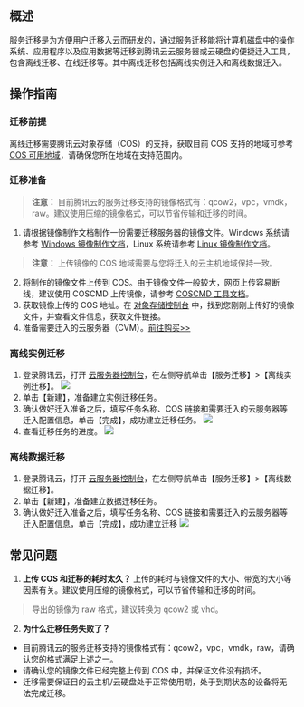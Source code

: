 ## 概述
服务迁移是为方便用户迁移入云而研发的，通过服务迁移能将计算机磁盘中的操作系统、应用程序以及应用数据等迁移到腾讯云云服务器或云硬盘的便捷迁入工具，包含离线迁移、在线迁移等。其中离线迁移包括离线实例迁入和离线数据迁入。

## 操作指南
### 迁移前提
离线迁移需要腾讯云对象存储（COS）的支持，获取目前 COS 支持的地域可参考 [COS 可用地域](https://cloud.tencent.com/document/product/436/6224)，请确保您所在地域在支持范围内。

### 迁移准备
> **注意：** 
> 目前腾讯云的服务迁移支持的镜像格式有：qcow2，vpc，vmdk，raw。建议使用压缩的镜像格式，可以节省传输和迁移的时间。

1. 请根据镜像制作文档制作一份需要迁移服务器的镜像文件。Windows 系统请参考 [Windows 镜像制作文档](https://cloud.tencent.com/document/product/213/17815)，Linux 系统请参考 [Linux 镜像制作文档](https://cloud.tencent.com/document/product/213/17814)。
> **注意：** 
> 上传镜像的 COS 地域需要与您将迁入的云主机地域保持一致。
2. 将制作的镜像文件上传到 COS。由于镜像文件一般较大，网页上传容易断线，建议使用 COSCMD 上传镜像，请参考 [COSCMD 工具文档](https://cloud.tencent.com/document/product/436/10976)。
3. 获取镜像上传的 COS 地址。在 [对象存储控制台](https://console.cloud.tencent.com/cos5/bucket) 中，找到您刚刚上传好的镜像文件，并查看文件信息，获取文件链接。
4. 准备需要迁入的云服务器（CVM）。[前往购买>>](https://buy.cloud.tencent.com/cvm?tab=custom&step=1&regionId=8)


### 离线实例迁移
1. 登录腾讯云，打开 [云服务器控制台](https://console.cloud.tencent.com/cvm/overview)，在左侧导航单击【服务迁移】>【离线实例迁移】。
 ![](https://main.qcloudimg.com/raw/3337617927dcf1e458d9334c77263cf9.png)
2. 单击【新建】，准备建立实例迁移任务。
3. 确认做好迁入准备之后，填写任务名称、COS 链接和需要迁入的云服务器等迁入配置信息，单击【完成】，成功建立迁移任务。
![](https://main.qcloudimg.com/raw/d91b69ed4aab7220feecd431e60c006d.png)
4. 查看迁移任务的进度。
![](https://main.qcloudimg.com/raw/4791b4dcf1dec9472dd4b9047213ef93.png)


### 离线数据迁移
1. 登录腾讯云，打开 [云服务器控制台](https://console.cloud.tencent.com/cvm/overview)，在左侧导航单击【服务迁移】>【离线数据迁移】。
2. 单击【新建】，准备建立数据迁移任务。
3. 确认做好迁入准备之后，填写任务名称、COS 链接和需要迁入的云服务器等迁入配置信息，单击【完成】，成功建立迁移
![](https://main.qcloudimg.com/raw/008d39ef47a97ca3b6fc073ba420f575.png)



## 常见问题
1. **上传 COS 和迁移的耗时太久？**
上传的耗时与镜像文件的大小、带宽的大小等因素有关。建议使用压缩的镜像格式，可以节省传输和迁移的时间。
>  导出的镜像为 raw 格式，建议转换为 qcow2 或 vhd。

2. **为什么迁移任务失败了？**
 * 目前腾讯云的服务迁移支持的镜像格式有：qcow2，vpc，vmdk，raw，请确认您的格式满足上述之一。
 * 请确认您的镜像文件已经完整上传到 COS 中，并保证文件没有损坏。
 * 迁移需要保证目的云主机/云硬盘处于正常使用期，处于到期状态的设备将无法完成迁移。


